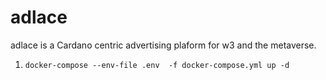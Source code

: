 # adlace

adlace is a Cardano centric advertising plaform for w3 and the metaverse.

1. ``docker-compose --env-file .env  -f docker-compose.yml up -d``